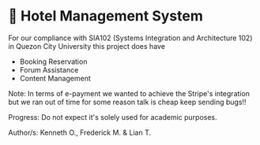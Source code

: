 # 🏩 Hotel Management System

For our compliance with SIA102 (Systems Integration and Architecture 102) in Quezon City University this project does have

- Booking Reservation
- Forum Assistance
- Content Management

Note: In terms of e-payment we wanted to achieve the Stripe's integration but we ran out of time for some reason talk is cheap keep sending bugs!!

Progress: Do not expect it's solely used for academic purposes.

Author/s: Kenneth O., Frederick M. & Lian T.
